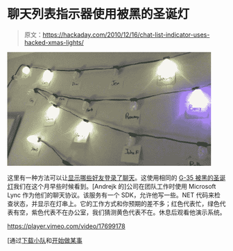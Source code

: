 # 聊天列表指示器使用被黑的圣诞灯

> 原文：<https://hackaday.com/2010/12/16/chat-list-indicator-uses-hacked-xmas-lights/>

![](img/51073b8022cbf7ae58d2ad7351ba69d5.png "IM-light-indicator")

这里有一种方法可以让[显示哪些好友登录了聊天](http://www.fezzer.com/project/196/ge-35-christmas-lights-individually-addressable/)。这使用相同的 [G-35 被黑的圣诞灯](http://www.tinyclr.com/forum/7/1916/)我们在这个月早些时候看到。[Andrejk 的]公司在团队工作时使用 Microsoft Lync 作为他们的聊天协议。该服务有一个 SDK，允许他写一些。NET 代码来检查状态，并显示在灯串上。它的工作方式和你预期的差不多；红色代表忙，绿色代表有空，紫色代表不在办公室，我们猜测黄色代表不在。休息后观看他演示系统。

<https://player.vimeo.com/video/17699178>

</div> <p>[通过<a href="http://downloadsquad.switched.com/2010/12/15/microsoft-nerd-reverse-engineers-christmas-lights-uses-them-as-im-indicators/" target="_blank">下载小队</a>和<a href="http://www.istartedsomething.com/20101214/net-micro-framework-christmas-lights-im-indicators/" target="_blank">开始做某事</a></p> </body> </html>